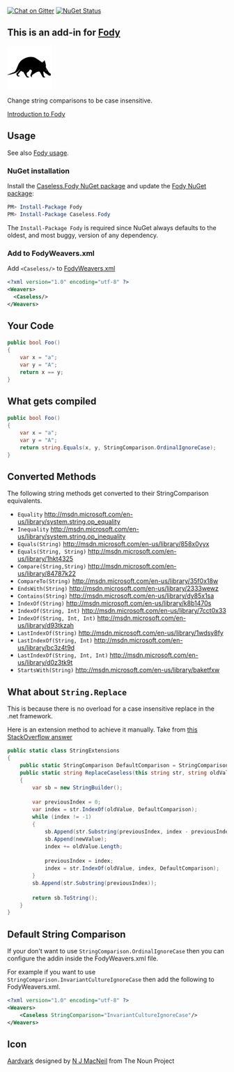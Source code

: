 [![Chat on Gitter](https://img.shields.io/gitter/room/fody/fody.svg?style=flat&max-age=86400)](https://gitter.im/Fody/Fody)
[![NuGet Status](https://badge.fury.io/nu/caseless.fody.svg)](https://www.nuget.org/packages/Caseless.Fody/)


## This is an add-in for [Fody](https://github.com/Fody/Fody) 

![Icon](https://raw.githubusercontent.com/Fody/Caseless/master/package_icon.png)

Change string comparisons to be case insensitive.

[Introduction to Fody](https://github.com/Fody/Fody/wiki/SampleUsage)


## Usage

See also [Fody usage](https://github.com/Fody/Fody#usage).


### NuGet installation

Install the [Caseless.Fody NuGet package](https://nuget.org/packages/Caseless.Fody/) and update the [Fody NuGet package](https://nuget.org/packages/Fody/):

```powershell
PM> Install-Package Fody
PM> Install-Package Caseless.Fody
```

The `Install-Package Fody` is required since NuGet always defaults to the oldest, and most buggy, version of any dependency.


### Add to FodyWeavers.xml

Add `<Caseless/>` to [FodyWeavers.xml](https://github.com/Fody/Fody#add-fodyweaversxml)

```xml
<?xml version="1.0" encoding="utf-8" ?>
<Weavers>
  <Caseless/>
</Weavers>
```


## Your Code

```csharp
public bool Foo()
{
    var x = "a";
    var y = "A";
    return x == y;
}
```


## What gets compiled

```csharp
public bool Foo()
{
    var x = "a";
    var y = "A";
    return string.Equals(x, y, StringComparison.OrdinalIgnoreCase);
}
```


## Converted Methods

The following string methods get converted to their StringComparison equivalents.

 * `Equality` http://msdn.microsoft.com/en-us/library/system.string.op_equality
 * `Inequality` http://msdn.microsoft.com/en-us/library/system.string.op_inequality
 * `Equals(String)` http://msdn.microsoft.com/en-us/library/858x0yyx
 * `Equals(String, String)` http://msdn.microsoft.com/en-us/library/1hkt4325
 * `Compare(String,String)` http://msdn.microsoft.com/en-us/library/84787k22
 * `CompareTo(String)` http://msdn.microsoft.com/en-us/library/35f0x18w
 * `EndsWith(String)` http://msdn.microsoft.com/en-us/library/2333wewz
 * `Contains(String)` http://msdn.microsoft.com/en-us/library/dy85x1sa
 * `IndexOf(String)` http://msdn.microsoft.com/en-us/library/k8b1470s
 * `IndexOf(String, Int)` http://msdn.microsoft.com/en-us/library/7cct0x33
 * `IndexOf(String, Int, Int)` http://msdn.microsoft.com/en-us/library/d93tkzah
 * `LastIndexOf(String)` http://msdn.microsoft.com/en-us/library/1wdsy8fy
 * `LastIndexOf(String, Int)` http://msdn.microsoft.com/en-us/library/bc3z4t9d
 * `LastIndexOf(String, Int, Int)` http://msdn.microsoft.com/en-us/library/d0z3tk9t
 * `StartsWith(String)` http://msdn.microsoft.com/en-us/library/baketfxw


## What about `String.Replace`

This is because there is no overload for a case insensitive replace in the .net framework.

Here is an extension method to achieve it manually. Take from [this StackOverflow answer](http://stackoverflow.com/a/244933/53158)

```csharp
public static class StringExtensions
{
    public static StringComparison DefaultComparison = StringComparison.OrdinalIgnoreCase;
    public static string ReplaceCaseless(this string str, string oldValue, string newValue)
    {
        var sb = new StringBuilder();

        var previousIndex = 0;
        var index = str.IndexOf(oldValue, DefaultComparison);
        while (index != -1)
        {
            sb.Append(str.Substring(previousIndex, index - previousIndex));
            sb.Append(newValue);
            index += oldValue.Length;

            previousIndex = index;
            index = str.IndexOf(oldValue, index, DefaultComparison);
        }
        sb.Append(str.Substring(previousIndex));

        return sb.ToString();
    }
}
```


## Default String Comparison

If your don't want to use `StringComparison.OrdinalIgnoreCase` then you can configure the addin inside the FodyWeavers.xml file.

For example if you want to use `StringComparison.InvariantCultureIgnoreCase` then add the following to FodyWeavers.xml.

```xml
<?xml version="1.0" encoding="utf-8" ?>
<Weavers>
    <Caseless StringComparison="InvariantCultureIgnoreCase"/>
</Weavers>
```


## Icon

<a href="http://thenounproject.com/noun/aardvark/#icon-No6982" target="_blank">Aardvark</a> designed by <a href="http://thenounproject.com/nmac" target="_blank">N J MacNeil</a> from The Noun Project